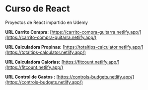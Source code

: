 # Curso de React
Proyectos de React impartido en Udemy

**URL Carrito Compra:** [https://carrito-compra-guitarra.netlify.app/](https://carrito-compra-guitarra.netlify.app/)

**URL Calculadora Propinas:** [https://totaltips-calculator.netlify.app/](https://totaltips-calculator.netlify.app/)

**URL Calculadora Calorias:** [https://fitcount.netlify.app/](https://fitcount.netlify.app/)

**URL Control de Gastos :** [https://controls-budgets.netlify.app/](https://controls-budgets.netlify.app/)
